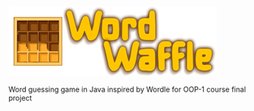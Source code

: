 ![title](./src/resources/title.png)

Word guessing game in Java inspired by Wordle for OOP-1 course final project

